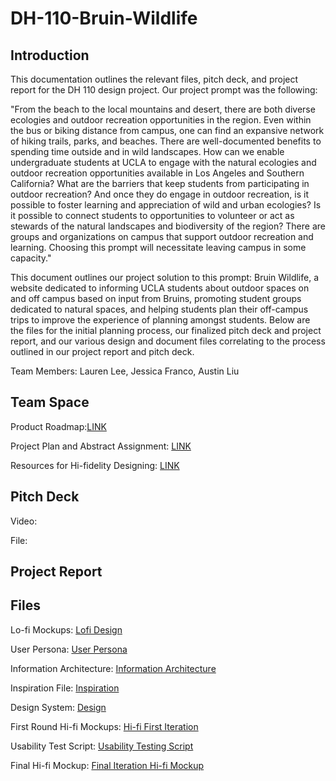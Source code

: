 # DH-110-Bruin-Wildlife
## Introduction
This documentation outlines the relevant files, pitch deck, and project report for the DH 110 design project. Our project prompt was the following:

"From the beach to the local mountains and desert, there are both diverse ecologies and outdoor recreation opportunities in the region. Even within the bus or biking distance from campus, one can find an expansive network of hiking trails, parks, and beaches. There are well-documented benefits to spending time outside and in wild landscapes. How can we enable undergraduate students at UCLA to engage with the natural ecologies and outdoor recreation opportunities available in Los Angeles and Southern California? What are the barriers that keep students from participating in outdoor recreation? And once they do engage in outdoor recreation, is it possible to foster learning and appreciation of wild and urban ecologies? Is it possible to connect students to opportunities to volunteer or act as stewards of the natural landscapes and biodiversity of the region? There are groups and organizations on campus that support outdoor recreation and learning. Choosing this prompt will necessitate leaving campus in some capacity." 

This document outlines our project solution to this prompt: Bruin Wildlife, a website dedicated to informing UCLA students about outdoor spaces on and off campus based on input from Bruins, promoting student groups dedicated to natural spaces, and helping students plan their off-campus trips to improve the experience of planning amongst students. Below are the files for the initial planning process, our finalized pitch deck and project report, and our various design and document files correlating to the process outlined in our project report and pitch deck.

Team Members: Lauren Lee, Jessica Franco, Austin Liu

## Team Space
Product Roadmap:[LINK](https://endurable-insect-2ae.notion.site/Product-Roadmap-0da12129fc074f9dbd113c6efcdd8396?pvs=4)

Project Plan and Abstract Assignment: [LINK](https://endurable-insect-2ae.notion.site/Assignment-3-Project-Abstract-and-Plan-0c7dc2cc4cad45909c7598004e1c6d3a?pvs=4)

Resources for Hi-fidelity Designing: [LINK](https://endurable-insect-2ae.notion.site/Resources-Hi-Fidelity-b0b080d0bd544d029e574a805f70b394?pvs=4)

## Pitch Deck
Video:

File:
## Project Report
## Files
Lo-fi Mockups: [Lofi Design](https://www.figma.com/file/GO0dtDa4ykOMiifLfNXZCO/Lofi-Mockups?type=design&node-id=0%3A1&mode=design&t=NP9MO6r2iVkIjvlw-1)

User Persona: [User Persona](https://www.figma.com/file/hFoVl0CG61P4f48YJX2DZr/User-Personas?type=whiteboard&node-id=0%3A1&t=HVEdbsD2RSkhwdLT-1)

Information Architecture: [Information Architecture](https://www.figma.com/file/Dj21Cz3HLAm8e55kppl7sT/Information-Architecture?type=whiteboard&node-id=0%3A1&t=Bpsn4xaEgv3vjIrG-1)

Inspiration File: [Inspiration](https://www.figma.com/file/T1ClkTE7OVSmSXmYyGenzX/Inspiration?type=whiteboard&node-id=0%3A1&t=w38OaCNTBiV8sO8N-1)

Design System: [Design](https://www.figma.com/file/I4GO3iMhwfjkkXrG7Dj138/Bruin-Wildlife%3A-Final-Design?type=design&node-id=0%3A1&mode=design&t=LyW5PqE0FPMZG5ul-1)

First Round Hi-fi Mockups: [Hi-fi First Iteration](https://www.figma.com/file/ZgclWezaVM7WiPDuRyk7aL/Hi-Fidelity-%2B-Design-System?type=design&node-id=0%3A1&mode=design&t=hlOr8GlZIwz8r02I-1)

Usability Test Script: [Usability Testing Script](https://docs.google.com/document/d/1NSJDK8gYseCAoY_tdyUnzUcC-odop27YjXxGITrIIvM/edit?usp=sharing) 

Final Hi-fi Mockup: [Final Iteration Hi-fi Mockup](https://www.figma.com/file/I4GO3iMhwfjkkXrG7Dj138/Bruin-Wildlife%3A-Final-Design?type=design&node-id=0%3A1&mode=design&t=LyW5PqE0FPMZG5ul-1)
